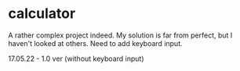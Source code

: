# calculator

A rather complex project indeed. My solution is far from perfect, but I haven't looked at others. Need to add keyboard input. 

17.05.22 - 1.0 ver (without keyboard input)
